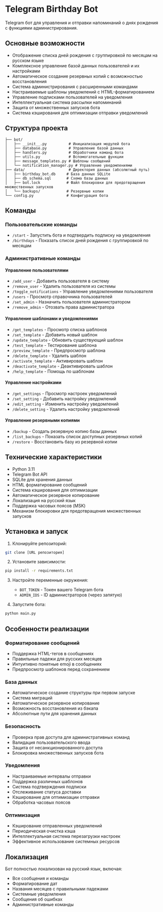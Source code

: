 # Telegram Birthday Bot

Telegram бот для управления и отправки напоминаний о днях рождения с функциями администрирования.


## Основные возможности

- Отображение списка дней рождения с группировкой по месяцам на русском языке
- Комплексное управление базой данных пользователей и их настройками
- Автоматическое создание резервных копий с возможностью восстановления
- Система администрирования с расширенными командами
- Настраиваемые шаблоны уведомлений с HTML-форматированием
- Управление подписками пользователей на уведомления
- Интеллектуальная система рассылки напоминаний
- Защита от множественных запусков бота
- Система кэширования для оптимизации отправки уведомлений

## Структура проекта

```
├── bot/
│   ├── __init__.py          # Инициализация модулей бота
│   ├── database.py          # Управление базой данных
│   ├── handlers.py          # Обработчики команд бота
│   ├── utils.py             # Вспомогательные функции
│   ├── message_templates.py # Шаблоны сообщений
│   └── notification_manager.py # Управление уведомлениями
├── data/                    # Директория данных (абсолютный путь)
│   ├── birthday_bot.db     # База данных SQLite
│   ├── db_schema.sql       # Схема базы данных
│   ├── bot.lock            # Файл блокировки для предотвращения множественных запусков
│   └── backups/            # Резервные копии
└── config.py               # Конфигурация бота
```

## Команды

### Пользовательские команды
- `/start` - Запустить бота и подтвердить подписку на уведомления
- `/birthdays` - Показать список дней рождения с группировкой по месяцам

### Административные команды
#### Управление пользователями
- `/add_user` - Добавить пользователя в систему
- `/remove_user` - Удалить пользователя из системы
- `/toggle_notifications` - Управление уведомлениями пользователя
- `/users` - Просмотр справочника пользователей
- `/set_admin` - Назначить пользователя администратором
- `/remove_admin` - Отозвать права администратора

#### Управление шаблонами и уведомлениями
- `/get_templates` - Просмотр списка шаблонов
- `/set_template` - Добавить новый шаблон
- `/update_template` - Обновить существующий шаблон
- `/test_template` - Тестирование шаблона
- `/preview_template` - Предпросмотр шаблона
- `/delete_template` - Удалить шаблон
- `/activate_template` - Активировать шаблон
- `/deactivate_template` - Деактивировать шаблон
- `/help_template` - Помощь по шаблонам

#### Управление настройками
- `/get_settings` - Просмотр настроек уведомлений
- `/set_setting` - Добавить настройку уведомлений
- `/edit_setting` - Изменить настройку уведомлений
- `/delete_setting` - Удалить настройку уведомлений

#### Управление резервными копиями
- `/backup` - Создать резервную копию базы данных
- `/list_backups` - Показать список доступных резервных копий
- `/restore` - Восстановить базу из резервной копии

## Технические характеристики

- Python 3.11
- Telegram Bot API
- SQLite для хранения данных
- HTML форматирование сообщений
- Система кэширования для оптимизации
- Автоматическое резервное копирование
- Локализация на русский язык
- Поддержка часовых поясов (MSK)
- Механизм блокировки для предотвращения множественных запусков

## Установка и запуск

1. Клонируйте репозиторий:
```bash
git clone [URL репозитория]
```

2. Установите зависимости:
```bash
pip install -r requirements.txt
```

3. Настройте переменные окружения:
   - `BOT_TOKEN` - Токен вашего Telegram бота
   - `ADMIN_IDS` - ID администраторов (через запятую)

4. Запустите бота:
```bash
python main.py
```

## Особенности реализации

### Форматирование сообщений
- Поддержка HTML-тегов в сообщениях
- Правильные падежи для русских месяцев
- Интуитивно понятные emoji в сообщениях
- Предпросмотр шаблонов перед сохранением

### База данных
- Автоматическое создание структуры при первом запуске
- Система миграций
- Автоматическое резервное копирование
- Возможность восстановления из бэкапа
- Абсолютные пути для хранения данных

### Безопасность
- Проверка прав доступа для административных команд
- Валидация пользовательского ввода
- Защита от несанкционированного доступа
- Блокировка множественных запусков бота

### Уведомления
- Настраиваемые интервалы отправки
- Поддержка различных шаблонов
- Система подтверждения подписки
- Отслеживание статуса доставки
- Кэширование для оптимизации отправки
- Обработка часовых поясов

### Оптимизация
- Кэширование отправленных уведомлений
- Периодическая очистка кэша
- Интеллектуальная система перезагрузки настроек
- Эффективное использование системных ресурсов

## Локализация

Бот полностью локализован на русский язык, включая:
- Все сообщения и команды
- Форматирование дат
- Названия месяцев с правильными падежами
- Системные уведомления
- Сообщения об ошибках
- Административные команды